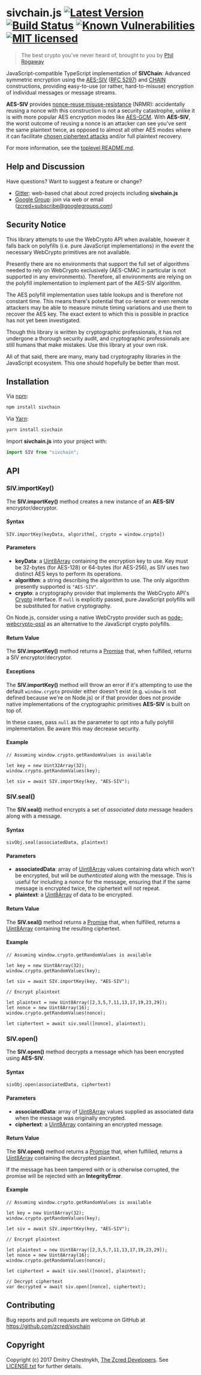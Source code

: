 # sivchain.js [![Latest Version][npm-shield]][npm-link] [![Build Status][build-image]][build-link] [![Known Vulnerabilities][snyk-image]][snyk-link] [![MIT licensed][license-image]][license-link]

[npm-shield]: https://img.shields.io/npm/v/sivchain.svg
[npm-link]: https://www.npmjs.com/package/sivchain
[build-image]: https://secure.travis-ci.org/zcred/sivchain.svg?branch=master
[build-link]: http://travis-ci.org/zcred/sivchain
[snyk-image]: https://snyk.io/test/github/zcred/sivchain/badge.svg?targetFile=js%2Fpackage.json
[snyk-link]: https://snyk.io/test/github/zcred/sivchain?targetFile=js%2Fpackage.json
[license-image]: https://img.shields.io/badge/license-MIT-blue.svg
[license-link]: https://github.com/zcred/sivchain/blob/master/LICENSE.txt

> The best crypto you've never heard of, brought to you by [Phil Rogaway]

JavaScript-compatible TypeScript implementation of **SIVChain**:
Advanced symmetric encryption using the [AES-SIV] ([RFC 5297]) and [CHAIN]
constructions, providing easy-to-use (or rather, hard-to-misuse) encryption of
individual messages or message streams.

**AES-SIV** provides [nonce-reuse misuse-resistance] (NRMR): accidentally
reusing a nonce with this construction is not a security catastrophe,
unlike it is with more popular AES encryption modes like [AES-GCM].
With **AES-SIV**, the worst outcome of reusing a nonce is an attacker
can see you've sent the same plaintext twice, as opposed to almost all other
AES modes where it can facilitate [chosen ciphertext attacks] and/or
full plaintext recovery.

For more information, see the [toplevel README.md].

[Phil Rogaway]: https://en.wikipedia.org/wiki/Phillip_Rogaway
[AES-SIV]: https://www.iacr.org/archive/eurocrypt2006/40040377/40040377.pdf
[RFC 5297]: https://tools.ietf.org/html/rfc5297
[CHAIN]: http://web.cs.ucdavis.edu/~rogaway/papers/oae.pdf
[nonce-reuse misuse-resistance]: https://www.lvh.io/posts/nonce-misuse-resistance-101.html
[AES-GCM]: https://en.wikipedia.org/wiki/Galois/Counter_Mode
[chosen ciphertext attacks]: https://en.wikipedia.org/wiki/Chosen-ciphertext_attack
[toplevel README.md]: https://github.com/zcred/sivchain/blob/master/README.md

## Help and Discussion

Have questions? Want to suggest a feature or change?

* [Gitter]: web-based chat about zcred projects including **sivchain.js**
* [Google Group]: join via web or email ([zcred+subscribe@googlegroups.com])

[Gitter]: https://gitter.im/zcred/Lobby
[Google Group]: https://groups.google.com/forum/#!forum/zcred
[zcred+subscribe@googlegroups.com]: mailto:zcred+subscribe@googlegroups.com

## Security Notice

This library attempts to use the WebCrypto API when available, however it
falls back on polyfills (i.e. pure JavaScript implementations) in the event
the necessary WebCrypto primitives are not available.

Presently there are no environments that support the full set of algorithms
needed to rely on WebCrypto exclusively (AES-CMAC in particular is not
supported in any environments). Therefore, all environments are relying on
the polyfill implementation to implement part of the AES-SIV algorithm.

The AES polyfill implementation uses table lookups and is therefore not
constant time. This means there's potential that co-tenant or even remote
attackers may be able to measure minute timing variations and use them
to recover the AES key. The exact extent to which this is possible in
practice has not yet been investigated.

Though this library is written by cryptographic professionals, it has not
undergone a thorough security audit, and cryptographic professionals are still
humans that make mistakes. Use this library at your own risk.

All of that said, there are many, many bad cryptography libraries in the
JavaScript ecosystem. This one should hopefully be better than most.

## Installation

Via [npm](https://www.npmjs.com/):

```bash
npm install sivchain
```

Via [Yarn](https://yarnpkg.com/):

```bash
yarn install sivchain
```

Import **sivchain.js** into your project with:

```js
import SIV from "sivchain";
```

## API

### SIV.importKey()

The **SIV.importKey()** method creates a new instance of an **AES-SIV**
encryptor/decryptor.

#### Syntax

```
SIV.importKey(keyData, algorithm[, crypto = window.crypto])
```

#### Parameters

* **keyData**: a [Uint8Array] containing the encryption key to use.
  Key must be 32-bytes (for AES-128) or 64-bytes (for AES-256), as
  SIV uses two distinct AES keys to perform its operations.
* **algorithm**: a string describing the algorithm to use. The only algorithm
  presently supported is `"AES-SIV"`.
* **crypto**: a cryptography provider that implements the WebCrypto API's
  [Crypto] interface. If `null` is explicitly passed, pure JavaScript polyfills
  will be substituted for native cryptography.

On Node.js, consider using a native WebCrypto provider such as
[node-webcrypto-ossl](https://github.com/PeculiarVentures/node-webcrypto-ossl)
as an alternative to the JavaScript crypto polyfills.

#### Return Value

The **SIV.importKey()** method returns a [Promise] that, when fulfilled,
returns a SIV encryptor/decryptor.

#### Exceptions

The **SIV.importKey()** method will throw an error if it's attempting to use
the default `window.crypto` provider either doesn't exist (e.g. `window` is
not defined because we're on Node.js) or if that provider does not provide
native implementations of the cryptographic primitives **AES-SIV** is built
on top of.

In these cases, pass `null` as the parameter to opt into a fully polyfill
implementation. Be aware this may decrease security.

#### Example

```
// Assuming window.crypto.getRandomValues is available

let key = new Uint32Array(32);
window.crypto.getRandomValues(key);

let siv = await SIV.importKey(key, "AES-SIV");
```

### SIV.seal()

The **SIV.seal()** method encrypts a set of *associated data* message
headers along with a message.

#### Syntax

```
sivObj.seal(associatedData, plaintext)
```

#### Parameters

* **associatedData**: array of [Uint8Array] values containing data which won't
  be encrypted, but will be *authenticated* along with the message. This is
  useful for including a *nonce* for the message, ensuring that if the same
  message is encrypted twice, the ciphertext will not repeat.
* **plaintext**: a [Uint8Array] of data to be encrypted.

#### Return Value

The **SIV.seal()** method returns a [Promise] that, when fulfilled,
returns a [Uint8Array] containing the resulting ciphertext.

#### Example

```
// Assuming window.crypto.getRandomValues is available

let key = new Uint8Array(32);
window.crypto.getRandomValues(key);

let siv = await SIV.importKey(key, "AES-SIV");

// Encrypt plaintext

let plaintext = new Uint8Array([2,3,5,7,11,13,17,19,23,29]);
let nonce = new Uint8Array(16);
window.crypto.getRandomValues(nonce);

let ciphertext = await siv.seal([nonce], plaintext);
```

### SIV.open()

The **SIV.open()** method decrypts a message which has been encrypted using **AES-SIV**.

#### Syntax

```
sivObj.open(associatedData, ciphertext)
```

#### Parameters

* **associatedData**: array of [Uint8Array] values supplied as associated data
  when the message was originally encrypted.
* **ciphertext**: a [Uint8Array] containing an encrypted message.

#### Return Value

The **SIV.open()** method returns a [Promise] that, when fulfilled,
returns a [Uint8Array] containing the decrypted plaintext.

If the message has been tampered with or is otherwise corrupted, the promise
will be rejected with an **IntegrityError**.

#### Example

```
// Assuming window.crypto.getRandomValues is available

let key = new Uint8Array(32);
window.crypto.getRandomValues(key);

let siv = await SIV.importKey(key, "AES-SIV");

// Encrypt plaintext

let plaintext = new Uint8Array([2,3,5,7,11,13,17,19,23,29]);
let nonce = new Uint8Array(16);
window.crypto.getRandomValues(nonce);

let ciphertext = await siv.seal([nonce], plaintext);

// Decrypt ciphertext
var decrypted = await siv.open([nonce], ciphertext);
```

[Promise]: https://developer.mozilla.org/en-US/docs/Web/JavaScript/Reference/Global_Objects/Promise
[Uint8Array]: https://developer.mozilla.org/en-US/docs/Web/JavaScript/Reference/Global_Objects/Uint8Array
[Crypto]: https://developer.mozilla.org/en-US/docs/Web/API/Crypto

## Contributing

Bug reports and pull requests are welcome on GitHub at https://github.com/zcred/sivchain

## Copyright

Copyright (c) 2017 Dmitry Chestnykh, [The Zcred Developers][AUTHORS].
See [LICENSE.txt] for further details.

[AUTHORS]: https://github.com/zcred/zcred/blob/master/AUTHORS.md
[LICENSE.txt]: https://github.com/zcred/sivchain/blob/master/js/LICENSE.txt
